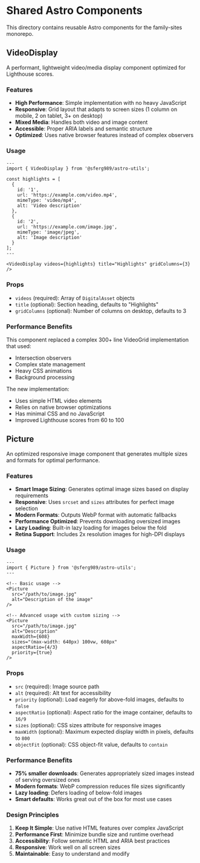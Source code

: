 # Shared Astro Components

This directory contains reusable Astro components for the family-sites monorepo.

## VideoDisplay

A performant, lightweight video/media display component optimized for Lighthouse scores.

### Features

- **High Performance**: Simple implementation with no heavy JavaScript
- **Responsive**: Grid layout that adapts to screen sizes (1 column on mobile, 2 on tablet, 3+ on desktop)
- **Mixed Media**: Handles both video and image content
- **Accessible**: Proper ARIA labels and semantic structure
- **Optimized**: Uses native browser features instead of complex observers

### Usage

```astro
---
import { VideoDisplay } from '@sferg989/astro-utils';

const highlights = [
  {
    id: '1',
    url: 'https://example.com/video.mp4',
    mimeType: 'video/mp4',
    alt: 'Video description'
  },
  {
    id: '2', 
    url: 'https://example.com/image.jpg',
    mimeType: 'image/jpeg',
    alt: 'Image description'
  }
];
---

<VideoDisplay videos={highlights} title="Highlights" gridColumns={3} />
```

### Props

- `videos` (required): Array of `DigitalAsset` objects
- `title` (optional): Section heading, defaults to "Highlights"
- `gridColumns` (optional): Number of columns on desktop, defaults to 3

### Performance Benefits

This component replaced a complex 300+ line VideoGrid implementation that used:
- Intersection observers
- Complex state management
- Heavy CSS animations
- Background processing

The new implementation:
- Uses simple HTML video elements
- Relies on native browser optimizations
- Has minimal CSS and no JavaScript
- Improved Lighthouse scores from 60 to 100

## Picture

An optimized responsive image component that generates multiple sizes and formats for optimal performance.

### Features

- **Smart Image Sizing**: Generates optimal image sizes based on display requirements
- **Responsive**: Uses `srcset` and `sizes` attributes for perfect image selection
- **Modern Formats**: Outputs WebP format with automatic fallbacks
- **Performance Optimized**: Prevents downloading oversized images
- **Lazy Loading**: Built-in lazy loading for images below the fold
- **Retina Support**: Includes 2x resolution images for high-DPI displays

### Usage

```astro
---
import { Picture } from '@sferg989/astro-utils';
---

<!-- Basic usage -->
<Picture 
  src="/path/to/image.jpg" 
  alt="Description of the image"
/>

<!-- Advanced usage with custom sizing -->
<Picture 
  src="/path/to/image.jpg" 
  alt="Description"
  maxWidth={608}
  sizes="(max-width: 640px) 100vw, 608px"
  aspectRatio={4/3}
  priority={true}
/>
```

### Props

- `src` (required): Image source path
- `alt` (required): Alt text for accessibility
- `priority` (optional): Load eagerly for above-fold images, defaults to `false`
- `aspectRatio` (optional): Aspect ratio for the image container, defaults to `16/9`
- `sizes` (optional): CSS sizes attribute for responsive images
- `maxWidth` (optional): Maximum expected display width in pixels, defaults to `800`
- `objectFit` (optional): CSS object-fit value, defaults to `contain`

### Performance Benefits

- **75% smaller downloads**: Generates appropriately sized images instead of serving oversized ones
- **Modern formats**: WebP compression reduces file sizes significantly
- **Lazy loading**: Defers loading of below-fold images
- **Smart defaults**: Works great out of the box for most use cases

### Design Principles

1. **Keep It Simple**: Use native HTML features over complex JavaScript
2. **Performance First**: Minimize bundle size and runtime overhead
3. **Accessibility**: Follow semantic HTML and ARIA best practices
4. **Responsive**: Work well on all screen sizes
5. **Maintainable**: Easy to understand and modify 